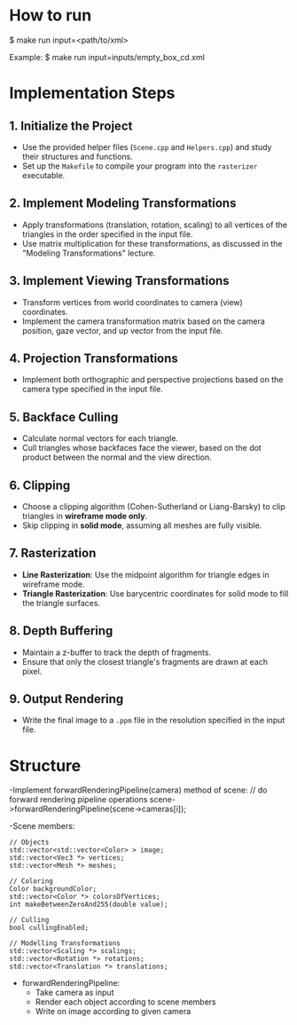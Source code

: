 # How to run
$ make run input=<path/to/xml>

Example:
$ make run input=inputs/empty_box_cd.xml



# Implementation Steps

## 1. Initialize the Project
- Use the provided helper files (`Scene.cpp` and `Helpers.cpp`) and study their structures and functions.
- Set up the `Makefile` to compile your program into the `rasterizer` executable.

## 2. Implement Modeling Transformations
- Apply transformations (translation, rotation, scaling) to all vertices of the triangles in the order specified in the input file.
- Use matrix multiplication for these transformations, as discussed in the "Modeling Transformations" lecture.

## 3. Implement Viewing Transformations
- Transform vertices from world coordinates to camera (view) coordinates.
- Implement the camera transformation matrix based on the camera position, gaze vector, and up vector from the input file.

## 4. Projection Transformations
- Implement both orthographic and perspective projections based on the camera type specified in the input file.

## 5. Backface Culling
- Calculate normal vectors for each triangle.
- Cull triangles whose backfaces face the viewer, based on the dot product between the normal and the view direction.

## 6. Clipping
- Choose a clipping algorithm (Cohen-Sutherland or Liang-Barsky) to clip triangles in **wireframe mode only**.
- Skip clipping in **solid mode**, assuming all meshes are fully visible.

## 7. Rasterization
- **Line Rasterization**: Use the midpoint algorithm for triangle edges in wireframe mode.
- **Triangle Rasterization**: Use barycentric coordinates for solid mode to fill the triangle surfaces.

## 8. Depth Buffering
- Maintain a z-buffer to track the depth of fragments.
- Ensure that only the closest triangle's fragments are drawn at each pixel.

## 9. Output Rendering
- Write the final image to a `.ppm` file in the resolution specified in the input file.





# Structure

-Implement forwardRenderingPipeline(camera) method of scene:
            // do forward rendering pipeline operations
            scene->forwardRenderingPipeline(scene->cameras[i]);



-Scene members:
	
    // Objects
    std::vector<std::vector<Color> > image;
    std::vector<Vec3 *> vertices;
    std::vector<Mesh *> meshes;

    // Coloring
    Color backgroundColor;
    std::vector<Color *> colorsOfVertices;
    int makeBetweenZeroAnd255(double value);

    // Culling
    bool cullingEnabled;
	
    // Modelling Transformations
	std::vector<Scaling *> scalings;
	std::vector<Rotation *> rotations;
	std::vector<Translation *> translations;
	
    
- forwardRenderingPipeline:
    - Take camera as input
    - Render each object according to scene members
    - Write on image according to given camera

